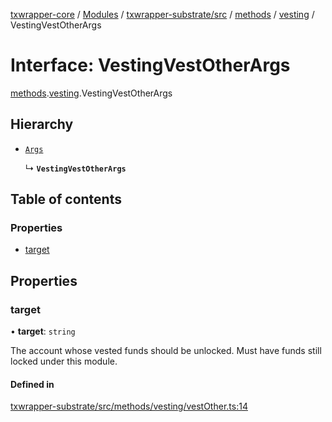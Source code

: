 [txwrapper-core](../README.md) / [Modules](../modules.md) / [txwrapper-substrate/src](../modules/txwrapper_substrate_src.md) / [methods](../modules/txwrapper_substrate_src.methods.md) / [vesting](../modules/txwrapper_substrate_src.methods.vesting.md) / VestingVestOtherArgs

# Interface: VestingVestOtherArgs

[methods](../modules/txwrapper_substrate_src.methods.md).[vesting](../modules/txwrapper_substrate_src.methods.vesting.md).VestingVestOtherArgs

## Hierarchy

- [`Args`](../modules/txwrapper_core_src.md#args)

  ↳ **`VestingVestOtherArgs`**

## Table of contents

### Properties

- [target](txwrapper_substrate_src.methods.vesting.VestingVestOtherArgs.md#target)

## Properties

### target

• **target**: `string`

The account whose vested funds should be unlocked. Must have funds still
locked under this module.

#### Defined in

[txwrapper-substrate/src/methods/vesting/vestOther.ts:14](https://github.com/paritytech/txwrapper-core/blob/9387f90/packages/txwrapper-substrate/src/methods/vesting/vestOther.ts#L14)
